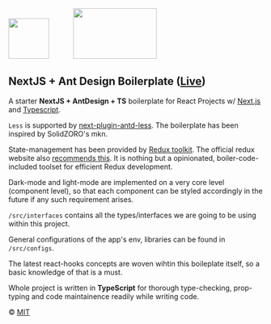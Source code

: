 <div>
  <img
    src="https://gw.alipayobjects.com/zos/rmsportal/KDpgvguMpGfqaHPjicRK.svg"
    width="80"
    height="80"
  />
  <img
    src="https://gw.alipayobjects.com/zos/rmsportal/KDpgvguMpGfqaHPjicRK.svg"
    width="40"
    height="0"
  />
  <img
    src="https://raw.githubusercontent.com/SolidZORO/mkn/master/public/favicons/logonextjs.svg"
    width="165"
    height="100"
  />
</div>





## NextJS + Ant Design Boilerplate ([Live](https://www.tms.preview/))

A starter **NextJS + AntDesign + TS** boilerplate for React Projects w/ [Next.js](https://nextjs.org/) and [Typescript](https://www.typescriptlang.org/).

`Less` is supported by [next-plugin-antd-less](https://github.com/SolidZORO/next-plugin-antd-less). The boilerplate has been inspired by SolidZORO's mkn.

State-management has been provided by [Redux toolkit](https://redux-toolkit.js.org/). The official redux website also [recommends this](https://redux.js.org/tutorials/fundamentals/part-1-overview#redux-toolkit). It is nothing but a opinionated, boiler-code-included toolset for efficient Redux development.

Dark-mode and light-mode are implemented on a very core level (component level), so that each component can be styled accordingly in the future if any such requirement arises.

`/src/interfaces` contains all the types/interfaces we are going to be using within this project.

General configurations of the app's env, libraries can be found in `/src/configs`.

The latest react-hooks concepts are woven wihtin this boileplate itself, so a basic knowledge of that is a must.

Whole project is written in **TypeScript** for thorough type-checking, prop-typing and code maintainence readily while writing code.

© [MIT](https://github.com/SolidZORO/mkn/blob/master/LICENSE)

